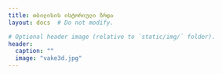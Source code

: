 ```yaml
---
title: თბილისის ისტორიული ზრდა
layout: docs  # Do not modify.

# Optional header image (relative to `static/img/` folder).
header:
  caption: ""
  image: "vake3d.jpg"
---
```


